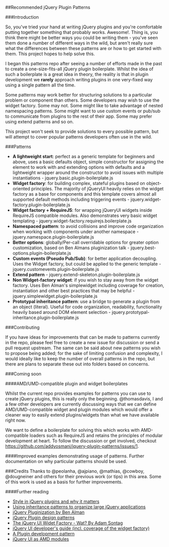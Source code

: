 ##Recommended jQuery Plugin Patterns

###Introduction

So, you've tried your hand at writing jQuery plugins and you're comfortable putting together something that probably works. Awesome!. Thing is, you think there might be better ways you could be writing them - you've seen them done a number of different ways in the wild, but aren't really sure what the differences between these patterns are or how to get started with them. This project hopes to help solve this.

I began this patterns repo after seeing a number of efforts made in the past to create a one-size-fits-all jQuery plugin boilerplate. Whilst the idea of such a boilerplate is a great idea in theory, the reality is that in plugin development we <b>rarely</b> approach writing plugins in one very-fixed way using a single pattern all the time. 

Some patterns may work better for structuring solutions to a particular problem or component than others. Some developers may wish to use the widget factory. Some may not. Some might like to take advantage of nested namespacing patterns.  Some might want to use custom events or pub/sub to communicate from plugins to the rest of their app. Some may prefer using extend patterns and so on.

This project won't seek to provide solutions to every possible pattern, but will attempt to cover popular patterns developers often use in the wild.

###Patterns 

<ul>
<li><strong>A lightweight start</strong>: perfect as a generic template for beginners and above, uses a basic defaults object, simple constructor for assigning the element to work with and extending options with defaults and a lightweight wrapper around the constructor to avoid issues with multiple instantiations - jquery.basic.plugin-boilerplate.js</li>
<li><strong>Widget factory</strong>: for building complex, stateful plugins based on object-oriented principles. The majority of jQueryUI heavily relies on the widget factory as a base for components and this template covers almost all supported default methods including triggering events - jquery.widget-factory.plugin-boilerplate.js</li>
<li><strong>Widget factory + RequireJS</strong>: for wrapping jQueryUI widgets inside RequireJS compatible modules. Also demonstrates very basic widget templating - jquery.widget-factory.requirejs.boilerplate.js</li>
<li><strong>Namespaced pattern</strong>: to avoid collisions and improve code organization when working with components under another namespace - jquery.namespace.plugin-boilerplate.js</li>
<li><strong>Better options</strong>: globally/Per-call overridable options for greater option customization, based on Ben Almans pluginization talk - jquery.best-options.plugin-boilerplate.js</li>
<li><strong>Custom events (Pseudo Pub/Sub)</strong>: for better application decoupling. Uses the Widget factory, but could be applied to the generic template - jquery.customevents.plugin-boilerplate.js</li>
<li><strong>Extend pattern</strong> - jquery.extend-skeleton.plugin-boilerplate.js</li>
<li><strong>Non Widget-factory widget</strong>: if you wish to stay away from the widget factory. Uses Ben Alman's simplewidget including coverage for creation, instantiation and other best practices that may be helpful  - jquery.simplewidget.plugin-boilerplate.js</li>
<li><strong>Prototypal inheritance pattern</strong>: use a bridge to generate a plugin from an object (literal). Useful for code organization, readability, functionality heavily based around DOM element selection - jquery.prototypal-inheritance.plugin-boilerplate.js</li>
</ul>


###Contributing

If you have ideas for improvements that can be made to patterns currently in the repo, please feel free to create a new issue for discussion or send a pull request upstream. The same can be said about new patterns you wish to propose being added; for the sake of limiting confusion and complexity, I would ideally like to keep the number of overall patterns in the repo, but there are plans to separate these out into folders based on concerns. 

###Coming soon

####AMD/UMD-compatible plugin and widget boilerplates

Whilst the current repo provides examples for patterns you can use to create jQuery plugins, this is really only the beginning. @thomasdavis, I and a few other developers are currently discussing ways that we can define AMD/UMD-compatible widget and plugin modules which would offer a cleaner way to easily extend plugins/widgets than what we have available right now. 

We want to define a boilerplate for solving this which works with AMD-compatible loaders such as RequireJS and retains the principles of modular development at heart. To follow the discussion or get involved, checkout https://github.com/addyosmani/jquery-plugin-patterns/issues/1.

####Improved examples demonstrating usage of patterns. Further documentation on why particular patterns should be used.

###Credits
Thanks to @peolanha, @ajpiano, @mathias, @cowboy, @dougneiner and others for their previous work (or tips) in this area. Some of this work is used as a basis for further improvements.

####Further reading

<ul>
<li><a href="http://msdn.microsoft.com/en-us/scriptjunkie/ff696759">Style in jQuery plugins and why it matters</a></li>
<li><a href="http://alexsexton.com/?p=51">Using inheritance patterns to organize large jQuery applications</a></li>
<li><a href="http://benalman.com/talks/jquery-pluginization.html">jQuery Pluginization by Ben Alman</a></li>
<li><a href="http://fuelyourcoding.com/jquery-plugin-design-patterns-part-i/">jQuery Plugin design patterns</a></li>
<li><a href="http://ajpiano.com/widgetfactory/#slide1">The jQuery UI Widet Factory - Wat? By Adam Sontag</a></li>
<li><a href="http://docs.jquery.com/UI_Developer_Guide">jQuery UI developer's guide (incl. coverage of the widget factory)</a></li>
<li><a href="http://www.learningjquery.com/2007/10/a-plugin-development-pattern">A Plugin development pattern</a></li>
<li><a href="http://tagneto.blogspot.com/2011/01/jquery-ui-as-amd-modules-for-use-in.html">jQuery UI as AMD modules</a></li>
</ul>

